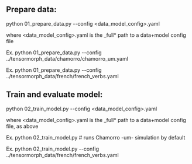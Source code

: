 ## Prepare data:

python 01_prepare_data.py --config <data_model_config>.yaml

where <data_model_config>.yaml is the \_full\* path to a data+model config file

Ex. python 01_prepare_data.py --config ../tensormorph_data/chamorro/chamorro_um.yaml

Ex. python 01_prepare_data.py --config ../tensormorph_data/french/french_verbs.yaml

## Train and evaluate model:

python 02_train_model.py --config <data_model_config>.yaml

where <data_model_config>.yaml is the \_full\* path to a data+model config file, as above

Ex. python 02_train_model.py # runs Chamorro -um- simulation by default

Ex. python 02_train_model.py --config ../tensormorph_data/french/french_verbs.yaml
